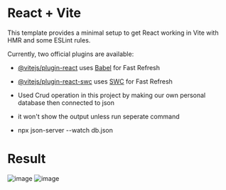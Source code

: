 # React + Vite

This template provides a minimal setup to get React working in Vite with HMR and some ESLint rules.

Currently, two official plugins are available:

- [@vitejs/plugin-react](https://github.com/vitejs/vite-plugin-react/blob/main/packages/plugin-react/README.md) uses [Babel](https://babeljs.io/) for Fast Refresh
- [@vitejs/plugin-react-swc](https://github.com/vitejs/vite-plugin-react-swc) uses [SWC](https://swc.rs/) for Fast Refresh

- Used Crud operation in this project by making our own personal database then connected to json 
- it won't show the output unless run seperate command
- npx json-server --watch db.json
# Result 
![image](https://github.com/isseidevil/weather-app/assets/149817970/5bbc06e2-2ef3-4991-ac42-b43ab298397a)
![image](https://github.com/isseidevil/weather-app/assets/149817970/1ad2aa9e-a460-4f2e-9081-fe64f74fae41)
